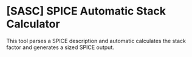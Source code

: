 # [SASC] SPICE Automatic Stack Calculator
This tool parses a SPICE description and automatic calculates the stack factor and generates a sized SPICE output.
